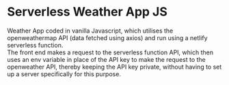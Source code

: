 # Serverless Weather App JS

Weather App coded in vanilla Javascript, which utilises the openweathermap API (data fetched using axios) and run using a netlify serverless function. 
<br>
The front end makes a request to the serverless function API, which then uses an env variable in place of the API key to make the request to the openweather API, 
thereby keeping the API key private, without having to set up a server specifically for this purpose. 

